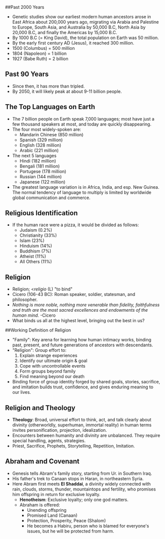 ##Past 2000 Years

- Genetic studies show our earliest modern human ancestors arose in East Africa about 200,000 years ago, migrating via Arabia and Palestine to Europe, South Asia, and Australia by 50,000 B.C, North Asia by 20,000 B.C, and finally the Americas by 15,000 B.C.
- By 1000 B.C (= King David), the total population on Earth was 50 million.
- By the early first century AD (Jesus), it reached 300 million.
- 1500 (Columbus) = 500 million
- 1804 (Napoleon) = 1 billion
- 1927 (Babe Ruth) = 2 billion



## Past 90 Years

- Since then, it has more than tripled.
- By 2050, it will likely peak at about 9-11 billion people.

 

## The Top Languages on Earth

- The 7 billion people on Earth speak 7,000 languages; most have just a few thousand speakers at most, and today are quickly disappearing.
- The four most widely-spoken are:
  - Mandarin Chinese (850 million)
  - Spanish (329 million)
  - English (328 million)
  - Arabic (221 million)
- The next 5 languages
  - Hindi (182 million)
  - Bengali (181 million)
  - Portugese (178 million)
  - Russian (144 million)
  - Japanese (122 million)
- The greatest language variation is in Africa, India, and esp. New Guinea. The normal tendency of language to multiply is limited by worldwide global communication and commerce.



## Religious Identification

- If the human race were a pizza, it would be divided as follows:
  - Judaism (0.2%)
  - Christianity (33%)
  - Islam (23%)
  - Hinduism (14%)
  - Buddhism (7%)
  - Atheist (11%)
  - All Others (11%)



## Religion 

- Religion; <*religio* (L) "to bind"
- Cicero (106-43 BC): Roman speaker, soldier, statesman, and philosopher.
- *Nothing is more noble, nothing more venerable than fidelity, faithfulness and truth are the most sacred excellences and endowments of the human mind.* -Cicero
- What binds us all at the highest level, bringing out the best in us?



##Working Definition of Religion

- "Family": Key arena for learning how human intimacy works, binding past, present, and future generations of ancestors with descendants.
- "Religion": Group effort to:
  1. Explain strange experiences
  2. Identify our ultimate origin & goal
  3. Cope with uncontrollable events
  4. Form groups beyond family
  5. Find meaning beyond our death
- Binding force of group identity forged by shared goals, stories, sacrifice, and imitation builds trust, confidence, and gives enduring meaning to our lives.



## Religion and Theology

- **Theology**: Broad, universal effort to think, act, and talk clearly about divinity (otherworldly, superhuman, immortal reality) in human terms invites personification, projection, idealization.
- Encounters between humanity and divinity are unbalanced. They require special handling, agents, strategies.
- Priest, Sacrifice, Prophets, Storytelling, Repetition, Imitation.



## Abraham and Covenant

- Genesis tells Abram's family story, starting from Ur. in Southern Iraq.
- His father's trek to Canaan stops in Haran, in northeastern Syria.
- Here Abram first meets **El Shaddai**, a divinity widely connected with rain, clouds, storms, thunder, mountaintops and fertility, who promises him offspring in return for exclusive loyalty.
  - **Henotheism**: Exclusive loyalty; only one god matters.
  - Abraham is offered:
    - Unending offspring
    - Promised Land (Canaan)
    - Protection, Prosperity, Peace (Shalom)
    - He becomes a Habiru, person who is blamed for everyone's issues, but he will be protected from harm.